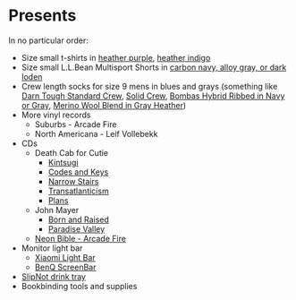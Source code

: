 # Presents
In no particular order: 


- Size small t-shirts in [heather purple](https://trueclassictees.com/products/heather-purple-crew-neck-t-shirt), [heather indigo](https://trueclassictees.com/products/heather-indigo-crew-neck-t-shirt)
- Size small L.L.Bean Multisport Shorts in [carbon navy, alloy gray, or dark loden](https://www.llbean.com/llb/shop/124183?page=mens-beans-multisport-short-mens-regular&bc=12-26-908&feat=908-GN3&csp=f&pos=1)
- Crew length socks for size 9 mens in blues and grays (something like [Darn Tough Standard Crew](https://darntough.com/products/mens-merino-wool-the-standard-crew-lightweight-lifestyle-socks?variant=37874228494522), [Solid Crew](https://darntough.com/products/mens-merino-wool-solid-crew-lightweight-lifestyle-socks?variant=37874223612090), [Bombas Hybrid Ribbed in Navy or Gray](https://bombas.com/products/mens-hybrid-ribbed-calf-socks?variant=navy&size=l), [Merino Wool Blend in Gray Heather](https://bombas.com/products/mens-merino-wool-socks?variant=light-grey-heather&size=m))
- More vinyl records 
    - Suburbs - Arcade Fire
    - North Americana - Leif Vollebekk
- CDs
    - Death Cab for Cutie
        - [Kintsugi](https://www.discogs.com/master/815401-Death-Cab-For-Cutie-Kintsugi)
        - [Codes and Keys](https://www.discogs.com/master/339684-Death-Cab-For-Cutie-Codes-And-Keys)
        - [Narrow Stairs](https://www.discogs.com/master/3562-Death-Cab-For-Cutie-Narrow-Stairs)
        - [Transatlanticism](https://www.discogs.com/master/3528-Death-Cab-For-Cutie-Transatlanticism)
        - [Plans](https://www.discogs.com/master/3546-Death-Cab-For-Cutie-Plans)
    - John Mayer
        - [Born and Raised](https://www.discogs.com/master/443931-John-Mayer-Born-And-Raised)
        - [Paradise Valley](https://www.discogs.com/master/586053-John-Mayer-Paradise-Valley)
    - [Neon Bible - Arcade Fire](https://www.discogs.com/master/5410-Arcade-Fire-Neon-Bible)
- Monitor light bar
    - [Xiaomi Light Bar](https://www.amazon.com/Xiaomi-Computer-Monitor-Light-Bar/dp/B0CTZBR5CG)
    - [BenQ ScreenBar](https://www.amazon.com/BenQ-ScreenBar-Auto-Dimming-Adjustment-ScreenBar_Black/dp/B076VNFZJG)
- [SlipNot drink tray](https://www.amazon.com/SpillNot-Non-Slip-Non-Mess-Innovative-Handheld/dp/B005E0X23S/)
- Bookbinding tools and supplies

